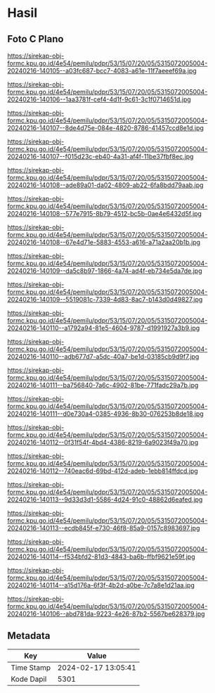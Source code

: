# Hasil

## Foto C Plano

https://sirekap-obj-formc.kpu.go.id/4e54/pemilu/pdpr/53/15/07/20/05/5315072005004-20240216-140105--a03fc687-bcc7-4083-a61e-11f7aeeef69a.jpg

https://sirekap-obj-formc.kpu.go.id/4e54/pemilu/pdpr/53/15/07/20/05/5315072005004-20240216-140106--1aa3781f-cef4-4d1f-9c61-3c1f0714651d.jpg

https://sirekap-obj-formc.kpu.go.id/4e54/pemilu/pdpr/53/15/07/20/05/5315072005004-20240216-140107--8de4d75e-084e-4820-8786-41457ccd8e1d.jpg

https://sirekap-obj-formc.kpu.go.id/4e54/pemilu/pdpr/53/15/07/20/05/5315072005004-20240216-140107--f015d23c-eb40-4a31-af4f-11be37fbf8ec.jpg

https://sirekap-obj-formc.kpu.go.id/4e54/pemilu/pdpr/53/15/07/20/05/5315072005004-20240216-140108--ade89a01-da02-4809-ab22-6fa8bdd79aab.jpg

https://sirekap-obj-formc.kpu.go.id/4e54/pemilu/pdpr/53/15/07/20/05/5315072005004-20240216-140108--577e7915-8b79-4512-bc5b-0ae4e6432d5f.jpg

https://sirekap-obj-formc.kpu.go.id/4e54/pemilu/pdpr/53/15/07/20/05/5315072005004-20240216-140108--67e4d71e-5883-4553-a616-a71a2aa20b1b.jpg

https://sirekap-obj-formc.kpu.go.id/4e54/pemilu/pdpr/53/15/07/20/05/5315072005004-20240216-140109--da5c8b97-1866-4a74-ad4f-eb734e5da7de.jpg

https://sirekap-obj-formc.kpu.go.id/4e54/pemilu/pdpr/53/15/07/20/05/5315072005004-20240216-140109--5519081c-7339-4d83-8ac7-b143d0d49827.jpg

https://sirekap-obj-formc.kpu.go.id/4e54/pemilu/pdpr/53/15/07/20/05/5315072005004-20240216-140110--a1792a94-81e5-4604-9787-d1991927a3b9.jpg

https://sirekap-obj-formc.kpu.go.id/4e54/pemilu/pdpr/53/15/07/20/05/5315072005004-20240216-140110--adb677d7-a5dc-40a7-be1d-03185cb9d9f7.jpg

https://sirekap-obj-formc.kpu.go.id/4e54/pemilu/pdpr/53/15/07/20/05/5315072005004-20240216-140111--ba756840-7a6c-4902-81be-771fadc29a7b.jpg

https://sirekap-obj-formc.kpu.go.id/4e54/pemilu/pdpr/53/15/07/20/05/5315072005004-20240216-140111--d0e730a4-0385-4936-8b30-076253b8de18.jpg

https://sirekap-obj-formc.kpu.go.id/4e54/pemilu/pdpr/53/15/07/20/05/5315072005004-20240216-140112--0f31f54f-4bd4-4386-8219-6a9023f49a70.jpg

https://sirekap-obj-formc.kpu.go.id/4e54/pemilu/pdpr/53/15/07/20/05/5315072005004-20240216-140112--740eac6d-69bd-412d-adeb-1ebb814ffdcd.jpg

https://sirekap-obj-formc.kpu.go.id/4e54/pemilu/pdpr/53/15/07/20/05/5315072005004-20240216-140113--9d33d3d1-5586-4d24-91c0-48862d6eafed.jpg

https://sirekap-obj-formc.kpu.go.id/4e54/pemilu/pdpr/53/15/07/20/05/5315072005004-20240216-140113--ecdb845f-e730-46f8-85a9-0157c8983697.jpg

https://sirekap-obj-formc.kpu.go.id/4e54/pemilu/pdpr/53/15/07/20/05/5315072005004-20240216-140114--f534bfd2-81d3-4843-ba6b-ffbf9621e59f.jpg

https://sirekap-obj-formc.kpu.go.id/4e54/pemilu/pdpr/53/15/07/20/05/5315072005004-20240216-140114--a15d176a-6f3f-4b2d-a0be-7c7a8e1d21aa.jpg

https://sirekap-obj-formc.kpu.go.id/4e54/pemilu/pdpr/53/15/07/20/05/5315072005004-20240216-140106--abd781da-9223-4e26-87b2-5567be628379.jpg


## Metadata

| Key        | Value               |
| ---------- | ------------------- |
| Time Stamp | 2024-02-17 13:05:41 |
| Kode Dapil | 5301                |



